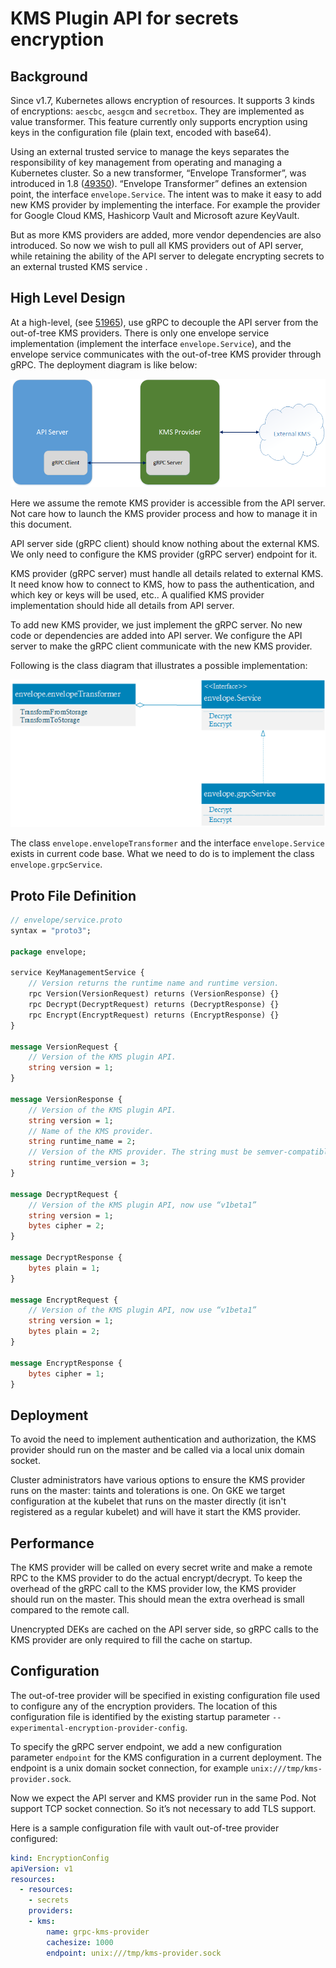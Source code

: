 # KMS Plugin API for secrets encryption

## Background

Since v1.7, Kubernetes allows encryption of resources. It supports 3 kinds of encryptions: ``aescbc``, ``aesgcm`` and ``secretbox``. They are implemented as value transformer. This feature currently only supports encryption using keys in the configuration file (plain text, encoded with base64).

Using an external trusted service to manage the keys separates the responsibility of key management from operating and managing a Kubernetes cluster. So a new transformer, “Envelope Transformer”, was introduced in 1.8 ([49350](https://github.com/kubernetes/kubernetes/pull/49350)). “Envelope Transformer” defines an extension point, the interface ``envelope.Service``. The intent was to make it easy to add new KMS provider by implementing the interface. For example the provider for Google Cloud KMS, Hashicorp Vault and Microsoft azure KeyVault.

But as more KMS providers are added, more vendor dependencies are also introduced. So now we wish to pull all KMS providers out of API server, while retaining the ability of the API server to delegate encrypting secrets to an external trusted KMS service .

## High Level Design

At a high-level, (see [51965](https://github.com/kubernetes/kubernetes/issues/51965)), use gRPC to decouple the API server from the out-of-tree KMS providers. There is only one envelope service implementation (implement the interface ``envelope.Service``), and the envelope service communicates with the out-of-tree KMS provider through gRPC. The deployment diagram is like below:

![Image of deployment](kms-grpc-deployment-diagram.png)

Here we assume the remote KMS provider is accessible from the API server. Not care how to launch the KMS provider process and how to manage it in this document.

API server side (gRPC client) should know nothing about the external KMS. We only need to configure the KMS provider (gRPC server) endpoint for it.

KMS provider (gRPC server) must handle all details related to external KMS. It need know how to connect to KMS, how to pass the authentication, and which key or keys will be used, etc.. A qualified KMS provider implementation should hide all details from API server.

To add new KMS provider, we just implement the gRPC server. No new code or dependencies are added into API server. We configure the API server to make the gRPC client communicate with the new KMS provider.

Following is the class diagram that illustrates a possible implementation:

![Image of class](kms-grpc-class-diagram.png)

The class ``envelope.envelopeTransformer`` and the interface ``envelope.Service`` exists in current code base. What we need to do is to implement the class ``envelope.grpcService``.

## Proto File Definition

```protobuf
// envelope/service.proto
syntax = "proto3";

package envelope;

service KeyManagementService {
    // Version returns the runtime name and runtime version.
    rpc Version(VersionRequest) returns (VersionResponse) {}
    rpc Decrypt(DecryptRequest) returns (DecryptResponse) {}
    rpc Encrypt(EncryptRequest) returns (EncryptResponse) {}
}

message VersionRequest {
    // Version of the KMS plugin API.
    string version = 1;
}

message VersionResponse {
    // Version of the KMS plugin API.
    string version = 1;
    // Name of the KMS provider.
    string runtime_name = 2;
    // Version of the KMS provider. The string must be semver-compatible.
    string runtime_version = 3;
}

message DecryptRequest {
    // Version of the KMS plugin API, now use “v1beta1”
    string version = 1;
    bytes cipher = 2;
}

message DecryptResponse {
    bytes plain = 1;
}

message EncryptRequest {
    // Version of the KMS plugin API, now use “v1beta1”
    string version = 1;
    bytes plain = 2;
}

message EncryptResponse {
    bytes cipher = 1;
}
```

## Deployment

To avoid the need to implement authentication and authorization, the KMS provider should run on the master and be called via a local unix domain socket.

Cluster administrators have various options to ensure the KMS provider runs on the master: taints and tolerations is one. On GKE we target configuration at the kubelet that runs on the master directly (it isn't registered as a regular kubelet) and will have it start the KMS provider.

## Performance

The KMS provider will be called on every secret write and make a remote RPC to the KMS provider to do the actual encrypt/decrypt. To keep the overhead of the gRPC call to the KMS provider low, the KMS provider should run on the master. This should mean the extra overhead is small compared to the remote call.

Unencrypted DEKs are cached on the API server side, so gRPC calls to the KMS provider are only required to fill the cache on startup.

## Configuration

The out-of-tree provider will be specified in existing configuration file used to configure any of the encryption providers. The location of this configuration file is identified by the existing startup parameter ``--experimental-encryption-provider-config``. 

To specify the gRPC server endpoint, we add a new configuration parameter ``endpoint`` for the KMS configuration in a current deployment. The endpoint is a unix domain socket connection, for example ``unix:///tmp/kms-provider.sock``.

Now we expect the API server and KMS provider run in the same Pod. Not support TCP socket connection. So it’s not necessary to add TLS support.

Here is a sample configuration file with vault out-of-tree provider configured:

```yaml
kind: EncryptionConfig
apiVersion: v1
resources:
  - resources:
    - secrets
    providers:
    - kms:
        name: grpc-kms-provider
        cachesize: 1000
        endpoint: unix:///tmp/kms-provider.sock
```
